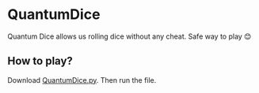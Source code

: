 # QuantumDice
Quantum Dice allows us rolling dice without any cheat. Safe way to play 😊
## How to play?
Download [QuantumDice.py](https://raw.githubusercontent.com/alihakimtaskiran/QuantumDice/main/QuantumDice.py). Then run the file.
